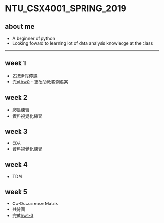 # NTU_CSX4001_SPRING_2019

## about me
- A beginner of python
- Looking foward to learning lot of data analysis knowledge at the class
----
## week 1
- 228連假停課
- 完成[hw0](https://github.com/r05323045/NTU_CSX4001_SPRING_2019/tree/master/hw0) - 更改助教範例檔案
## week 2
- 爬蟲練習
- 資料視覺化練習
## week 3
- EDA
- 資料視覺化練習
## week 4
- TDM
## week 5
- Co-Occurrence Matrix
- 共線圖
- 完成[hw1-3](https://github.com/r05323045/NTU_CSX4001_SPRING_2019/tree/master/hw1-3)
